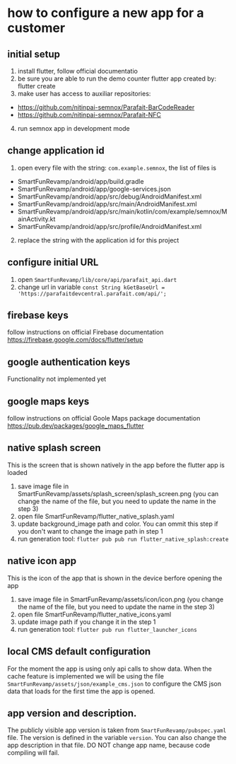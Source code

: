 # how to configure a new app for a customer

## initial setup
1. install flutter, follow official documentatio
2. be sure you are able to run the demo counter flutter app created by: flutter create
3. make user has access to auxiliar repositories:
  - https://github.com/nitinpai-semnox/Parafait-BarCodeReader
  - https://github.com/nitinpai-semnox/Parafait-NFC 
4. run semnox app in development mode

## change application id
1. open every file with the string: `com.example.semnox`, the list of files is
  - SmartFunRevamp/android/app/build.gradle
  - SmartFunRevamp/android/app/google-services.json
  - SmartFunRevamp/android/app/src/debug/AndroidManifest.xml
  - SmartFunRevamp/android/app/src/main/AndroidManifest.xml
  - SmartFunRevamp/android/app/src/main/kotlin/com/example/semnox/MainActivity.kt
  - SmartFunRevamp/android/app/src/profile/AndroidManifest.xml
2. replace the string with the application id for this project

## configure initial URL
1. open `SmartFunRevamp/lib/core/api/parafait_api.dart`
2. change url in variable `const String kGetBaseUrl = 'https://parafaitdevcentral.parafait.com/api/';`

## firebase keys
follow instructions on official Firebase documentation https://firebase.google.com/docs/flutter/setup

## google authentication keys
Functionality not implemented yet

## google maps keys
follow instructions on official Goole Maps package documentation https://pub.dev/packages/google_maps_flutter

## native splash screen
This is the screen that is shown natively in the app before the flutter app is loaded
1. save image file in SmartFunRevamp/assets/splash_screen/splash_screen.png (you can change the name of the file, but you need to update the name in the step 3)
2. open file SmartFunRevamp/flutter_native_splash.yaml
3. update background_image path and color. You can ommit this step if you don't want to change the image path in step 1
4. run generation tool: `flutter pub pub run flutter_native_splash:create`

## native icon app
This is the icon of the app that is shown in the device berfore opening the app
1. save image file in SmartFunRevamp/assets/icon/icon.png (you change the name of the file, but you need to update the name in the step 3)
2. open file SmartFunRevamp/flutter_native_icons.yaml
3. update image path if you change it in the step 1
4. run generation tool: `flutter pub run flutter_launcher_icons`

## local CMS default configuration
For the moment the app is using only api calls to show data.
When the cache feature is implemented we will be using the file `SmartFunRevamp/assets/json/example_cms.json` to configure the CMS json data that loads for the first time the app is opened.

## app version and description.
The publicly visible app version is taken from `SmartFunRevamp/pubspec.yaml` file. The version is defined in the variable `version`. 
You can also change the app description in that file.
DO NOT change app name, because code compiling will fail.

